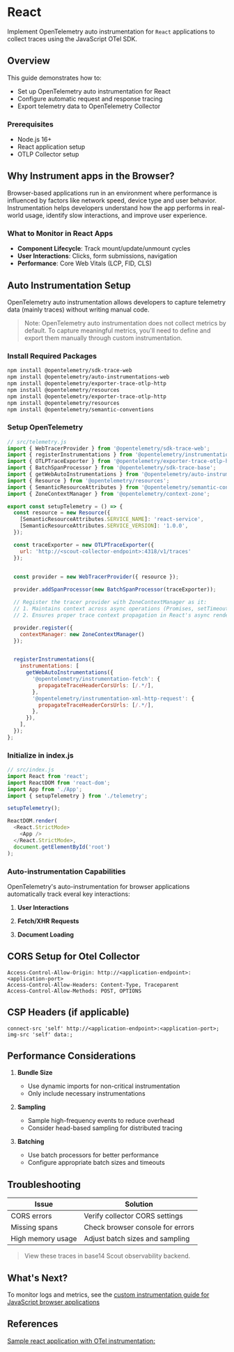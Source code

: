 # React

Implement OpenTelemetry auto instrumentation for `React` applications to collect
traces using the JavaScript OTel SDK.

## Overview

This guide demonstrates how to:

- Set up OpenTelemetry auto instrumentation for React
- Configure automatic request and response tracing
- Export telemetry data to OpenTelemetry Collector

### Prerequisites

- Node.js 16+
- React application setup
- OTLP Collector setup

## Why Instrument apps in the Browser?

Browser-based applications run in an environment where performance is influenced
by factors like network speed, device type and user behavior. Instrumentation
helps developers understand how the app performs in real-world usage, identify
slow interactions, and improve user experience.

### What to Monitor in React Apps

- **Component Lifecycle**: Track mount/update/unmount cycles
- **User Interactions**: Clicks, form submissions, navigation
- **Performance**: Core Web Vitals (LCP, FID, CLS)

## Auto Instrumentation Setup

OpenTelemetry auto instrumentation allows developers to capture telemetry data
(mainly traces) without writing manual code.

> Note: OpenTelemetry auto instrumentation does not collect metrics by default.
> To capture meaningful metrics, you'll need to define and export them manually
> through custom instrumentation.

### Install Required Packages

```bash
npm install @opentelemetry/sdk-trace-web
npm install @opentelemetry/auto-instrumentations-web
npm install @opentelemetry/exporter-trace-otlp-http
npm install @opentelemetry/resources
npm install @opentelemetry/exporter-trace-otlp-http 
npm install @opentelemetry/resources 
npm install @opentelemetry/semantic-conventions
```

### Setup OpenTelemetry

```js
// src/telemetry.js
import { WebTracerProvider } from '@opentelemetry/sdk-trace-web';
import { registerInstrumentations } from '@opentelemetry/instrumentation';
import { OTLPTraceExporter } from '@opentelemetry/exporter-trace-otlp-http';
import { BatchSpanProcessor } from '@opentelemetry/sdk-trace-base';
import { getWebAutoInstrumentations } from '@opentelemetry/auto-instrumentations-web';
import { Resource } from '@opentelemetry/resources';
import { SemanticResourceAttributes } from '@opentelemetry/semantic-conventions';
import { ZoneContextManager } from '@opentelemetry/context-zone';

export const setupTelemetry = () => {
  const resource = new Resource({
    [SemanticResourceAttributes.SERVICE_NAME]: 'react-service',
    [SemanticResourceAttributes.SERVICE_VERSION]: '1.0.0',
  });

  const traceExporter = new OTLPTraceExporter({
    url: 'http://<scout-collector-endpoint>:4318/v1/traces'
  });


  const provider = new WebTracerProvider({ resource });
  
  provider.addSpanProcessor(new BatchSpanProcessor(traceExporter));

  // Register the tracer provider with ZoneContextManager as it:
  // 1. Maintains context across async operations (Promises, setTimeout, etc.)
  // 2. Ensures proper trace context propagation in React's async rendering

  provider.register({
    contextManager: new ZoneContextManager()
  });


  registerInstrumentations({
    instrumentations: [
      getWebAutoInstrumentations({
        '@opentelemetry/instrumentation-fetch': {
          propagateTraceHeaderCorsUrls: [/.*/],
        },
        '@opentelemetry/instrumentation-xml-http-request': {
          propagateTraceHeaderCorsUrls: [/.*/],
        },
      }),
    ],
  });
};
```

### Initialize in index.js

```js
// src/index.js
import React from 'react';
import ReactDOM from 'react-dom';
import App from './App';
import { setupTelemetry } from './telemetry';

setupTelemetry();

ReactDOM.render(
  <React.StrictMode>
    <App />
  </React.StrictMode>,
  document.getElementById('root')
);
```

### Auto-instrumentation Capabilities

OpenTelemetry's auto-instrumentation for browser applications automatically track
everal  key interactions:

1. **User Interactions**

2. **Fetch/XHR Requests**

3. **Document Loading**

## CORS Setup for Otel Collector

```http
Access-Control-Allow-Origin: http://<application-endpoint>:<application-port>
Access-Control-Allow-Headers: Content-Type, Traceparent 
Access-Control-Allow-Methods: POST, OPTIONS
```

## CSP Headers (if applicable)

```csp
connect-src 'self' http://<application-endpoint>:<application-port>;
img-src 'self' data:;
```

## Performance Considerations

1. **Bundle Size**
   - Use dynamic imports for non-critical instrumentation
   - Only include necessary instrumentations

2. **Sampling**
   - Sample high-frequency events to reduce overhead
   - Consider head-based sampling for distributed tracing

3. **Batching**
   - Use batch processors for better performance
   - Configure appropriate batch sizes and timeouts

## Troubleshooting

| Issue | Solution |
|-------|----------|
| CORS errors | Verify collector CORS settings |
| Missing spans | Check browser console for errors |
| High memory usage | Adjust batch sizes and sampling |

> View these traces in base14 Scout observability backend.
>
## What's Next?

To monitor logs and metrics, see the
[custom instrumentation guide for JavaScript browser applications](https://github.com/base-14/docs/tree/main/docs/instrument/apps/custom-instrumentation/javascript-browser.md)

## References

[Sample react application with OTel instrumentation:](https://github.com/base14/react-auto-instrumentation)
